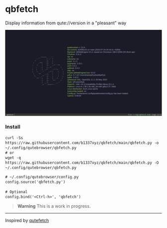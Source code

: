 # qbfetch
Display information from qute://version in a "pleasant" way

![preview](preview.jpg)

### Install
```
curl -Ss https://raw.githubusercontent.com/b1337xyz/qbfetch/main/qbfetch.py -o ~/.config/qutebrowser/qbfetch.py
# or
wget -q https://raw.githubusercontent.com/b1337xyz/qbfetch/main/qbfetch.py -O ~/.config/qutebrowser/qbfetch.py
```

```
# ~/.config/qutebrowser/config.py
config.source('qbfetch.py')

# Optional
config.bind('<Ctrl-h>', 'qbfetch')
```

> **Warning**
> This is a work in progress.

---
Inspired by [qutefetch](https://github.com/Dou2ble/qutefetch)
